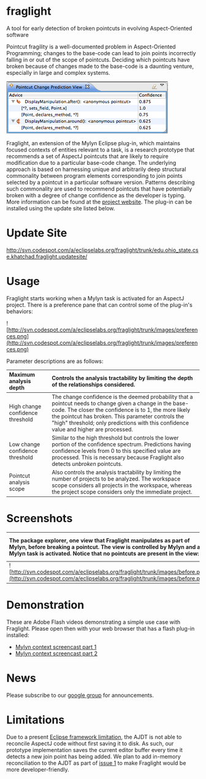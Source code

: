 # fraglight

A tool for early detection of broken pointcuts in evolving Aspect-Oriented software

Pointcut fragility is a well-documented problem in Aspect-Oriented Programming; changes to the base-code can lead to join points incorrectly falling in or out of the scope of pointcuts. Deciding which pointcuts have broken because of changes made to the base-code is a daunting venture, especially in large and complex systems.

![Change prediction screenshot](https://raw.githubusercontent.com/khatchad/fraglight/master/images/change_prediction_screenshot.png "Change prediction screenshot")

Fraglight, an extension of the Mylyn Eclipse plug-in, which maintains focused contexts of entities relevant to a task, is a research prototype that recommends a set of AspectJ pointcuts that are likely to require modification due to a particular base-code change. The underlying approach is based on harnessing unique and arbitrarily deep structural commonality between program elements corresponding to join points selected by a pointcut in a particular software version.   Patterns describing such commonality are used to recommend pointcuts that have potentially broken with a degree of change confidence as the developer is typing. More information can be found at the [project website](http://openlab.citytech.cuny.edu/pcp). The plug-in can be installed using the update site listed below.

# Update Site #

http://svn.codespot.com/a/eclipselabs.org/fraglight/trunk/edu.ohio_state.cse.khatchad.fraglight.updatesite/

# Usage #

Fraglight starts working when a Mylyn task is activated for an AspectJ project. There is a preference pane that can control some of the plug-in's behaviors:

![http://svn.codespot.com/a/eclipselabs.org/fraglight/trunk/images/preferences.png](http://svn.codespot.com/a/eclipselabs.org/fraglight/trunk/images/preferences.png)

Parameter descriptions are as follows:

| Maximum analysis depth | Controls the analysis tractability by limiting the depth of the relationships considered. |
|:-----------------------|:------------------------------------------------------------------------------------------|
| High change confidence threshold | The change confidence is the deemed probability that a pointcut needs to change given a change in the base-code. The closer the confidence is to 1, the more likely the pointcut has broken. This parameter controls the "high" threshold; only predictions with this confidence value and higher are processed. |
| Low change confidence threshold | Similar to the high threshold but controls the lower portion of the confidence spectrum. Predictions having confidence levels from 0 to this specified value are processed. This is necessary because Fraglight also detects _unbroken_ pointcuts. |
| Pointcut analysis scope | Also controls the analysis tractability by limiting the number of projects to be analyzed. The workspace scope considers all projects in the workspace, whereas the project scope considers only the immediate project. |

# Screenshots #

| The package explorer, one view that Fraglight manipulates as part of Mylyn, before breaking a pointcut. The view is controlled by Mylyn and a Mylyn task is activated. Notice that no pointcuts are present in the view: | The same view after a pointcut breakage. The broken pointcut is added to the Mylyn context automatically. This alerts developers that they may have written base-code that has broken pointcuts, all while they are typing: |
|:-------------------------------------------------------------------------------------------------------------------------------------------------------------------------------------------------------------------------|:----------------------------------------------------------------------------------------------------------------------------------------------------------------------------------------------------------------------------|
| ![http://svn.codespot.com/a/eclipselabs.org/fraglight/trunk/images/before.png](http://svn.codespot.com/a/eclipselabs.org/fraglight/trunk/images/before.png)                                                              | ![http://svn.codespot.com/a/eclipselabs.org/fraglight/trunk/images/after.png](http://svn.codespot.com/a/eclipselabs.org/fraglight/trunk/images/after.png)                                                                   |

# Demonstration #

These are Adobe Flash videos demonstrating a simple use case with Fraglight. Please open then with your web browser that has a flash plug-in installed:

  * [Mylyn context screencast part 1](http://svn.codespot.com/a/eclipselabs.org/fraglight/trunk/images/demo1.swf)
  * [Mylyn context screencast part 2](http://svn.codespot.com/a/eclipselabs.org/fraglight/trunk/images/demo2.swf)

# News #

Please subscribe to our [google group](http://groups.google.com/group/fraglight-announce) for announcements.

# Limitations #

Due to a present [Eclipse framework limitation](https://bugs.eclipse.org/bugs/show_bug.cgi?id=310046), the AJDT is not able to reconcile AspectJ code without first saving it to disk. As such, our prototype implementation saves the current editor buffer every time it detects a new join point has being added. We plan to add in-memory reconciliation to the AJDT as part of [issue 1](https://code.google.com/p/fraglight/issues/detail?id=1) to make Fraglight would be more developer-friendly.

